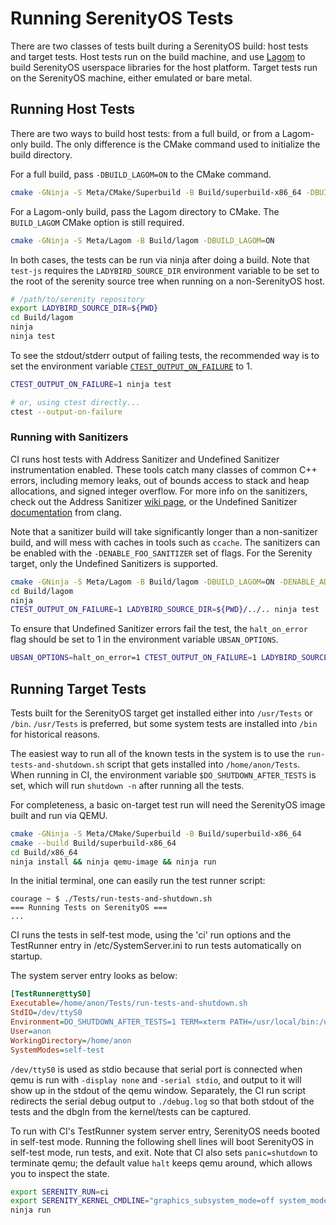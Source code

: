 # Running SerenityOS Tests

There are two classes of tests built during a SerenityOS build: host tests and target tests. Host tests run on the build
machine, and use [Lagom](../Meta/Lagom/ReadMe.md) to build SerenityOS userspace libraries for the host platform. Target
tests run on the SerenityOS machine, either emulated or bare metal.

## Running Host Tests

There are two ways to build host tests: from a full build, or from a Lagom-only build. The only difference is the CMake
command used to initialize the build directory.

For a full build, pass `-DBUILD_LAGOM=ON` to the CMake command.

```sh
cmake -GNinja -S Meta/CMake/Superbuild -B Build/superbuild-x86_64 -DBUILD_LAGOM=ON
```

For a Lagom-only build, pass the Lagom directory to CMake. The `BUILD_LAGOM` CMake option is still required.

```sh
cmake -GNinja -S Meta/Lagom -B Build/lagom -DBUILD_LAGOM=ON
```

In both cases, the tests can be run via ninja after doing a build. Note that `test-js` requires the `LADYBIRD_SOURCE_DIR` environment variable to be set
to the root of the serenity source tree when running on a non-SerenityOS host.

```sh
# /path/to/serenity repository
export LADYBIRD_SOURCE_DIR=${PWD}
cd Build/lagom
ninja
ninja test
```

To see the stdout/stderr output of failing tests, the recommended way is to set the environment variable [`CTEST_OUTPUT_ON_FAILURE`](https://cmake.org/cmake/help/latest/manual/ctest.1.html#options) to 1.

```sh
CTEST_OUTPUT_ON_FAILURE=1 ninja test

# or, using ctest directly...
ctest --output-on-failure
```

### Running with Sanitizers

CI runs host tests with Address Sanitizer and Undefined Sanitizer instrumentation enabled. These tools catch many
classes of common C++ errors, including memory leaks, out of bounds access to stack and heap allocations, and
signed integer overflow. For more info on the sanitizers, check out the Address Sanitizer [wiki page](https://github.com/google/sanitizers/wiki),
or the Undefined Sanitizer [documentation](https://clang.llvm.org/docs/UndefinedBehaviorSanitizer.html) from clang.

Note that a sanitizer build will take significantly longer than a non-sanitizer build, and will mess with caches in tools such as `ccache`.
The sanitizers can be enabled with the `-DENABLE_FOO_SANITIZER` set of flags. For the Serenity target, only the Undefined Sanitizers is supported.

```sh
cmake -GNinja -S Meta/Lagom -B Build/lagom -DBUILD_LAGOM=ON -DENABLE_ADDRESS_SANITIZER=ON -DENABLE_UNDEFINED_SANITIZER=ON
cd Build/lagom
ninja
CTEST_OUTPUT_ON_FAILURE=1 LADYBIRD_SOURCE_DIR=${PWD}/../.. ninja test
```

To ensure that Undefined Sanitizer errors fail the test, the `halt_on_error` flag should be set to 1 in the environment variable `UBSAN_OPTIONS`.

```sh
UBSAN_OPTIONS=halt_on_error=1 CTEST_OUTPUT_ON_FAILURE=1 LADYBIRD_SOURCE_DIR=${PWD}/.. ninja test
```

## Running Target Tests

Tests built for the SerenityOS target get installed either into `/usr/Tests` or `/bin`. `/usr/Tests` is preferred, but
some system tests are installed into `/bin` for historical reasons.

The easiest way to run all of the known tests in the system is to use the `run-tests-and-shutdown.sh` script that gets
installed into `/home/anon/Tests`. When running in CI, the environment variable `$DO_SHUTDOWN_AFTER_TESTS` is set, which
will run `shutdown -n` after running all the tests.

For completeness, a basic on-target test run will need the SerenityOS image built and run via QEMU.

```sh
cmake -GNinja -S Meta/CMake/Superbuild -B Build/superbuild-x86_64
cmake --build Build/superbuild-x86_64
cd Build/x86_64
ninja install && ninja qemu-image && ninja run
```

In the initial terminal, one can easily run the test runner script:

```
courage ~ $ ./Tests/run-tests-and-shutdown.sh
=== Running Tests on SerenityOS ===
...
```

CI runs the tests in self-test mode, using the 'ci' run options and the TestRunner entry in /etc/SystemServer.ini to run
tests automatically on startup.

The system server entry looks as below:

```ini
[TestRunner@ttyS0]
Executable=/home/anon/Tests/run-tests-and-shutdown.sh
StdIO=/dev/ttyS0
Environment=DO_SHUTDOWN_AFTER_TESTS=1 TERM=xterm PATH=/usr/local/bin:/usr/bin:/bin
User=anon
WorkingDirectory=/home/anon
SystemModes=self-test
```

`/dev/ttyS0` is used as stdio because that serial port is connected when qemu is run with `-display none` and
`-serial stdio`, and output to it will show up in the stdout of the qemu window. Separately, the CI run script redirects
the serial debug output to `./debug.log` so that both stdout of the tests and the dbgln from the kernel/tests can be
captured.

To run with CI's TestRunner system server entry, SerenityOS needs booted in self-test mode. Running the following shell
lines will boot SerenityOS in self-test mode, run tests, and exit. Note that CI also sets `panic=shutdown` to terminate qemu;
the default value `halt` keeps qemu around, which allows you to inspect the state.

```sh
export SERENITY_RUN=ci
export SERENITY_KERNEL_CMDLINE="graphics_subsystem_mode=off system_mode=self-test"
ninja run
```
